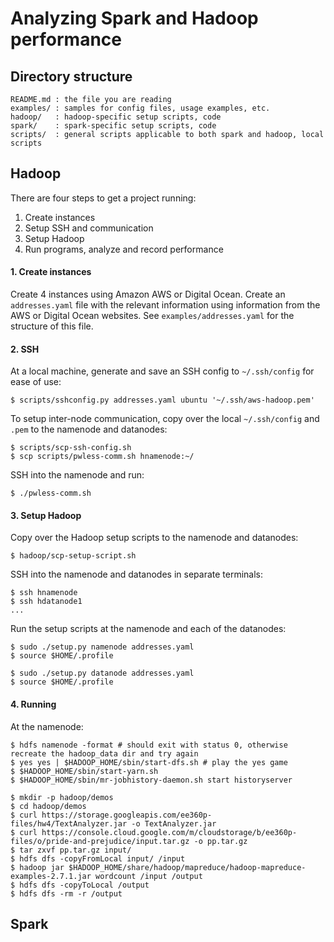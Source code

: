 # Analyzing Spark and Hadoop performance

## Directory structure

```
README.md : the file you are reading
examples/ : samples for config files, usage examples, etc.
hadoop/   : hadoop-specific setup scripts, code
spark/    : spark-specific setup scripts, code
scripts/  : general scripts applicable to both spark and hadoop, local scripts
```

## Hadoop

There are four steps to get a project running:

1. Create instances
2. Setup SSH and communication
3. Setup Hadoop
4. Run programs, analyze and record performance

#### 1. Create instances

Create 4 instances using Amazon AWS or Digital Ocean. Create an `addresses.yaml` 
file with the relevant information using information from the AWS or Digital
Ocean websites. See `examples/addresses.yaml` for the structure of this file.


#### 2. SSH

At a local machine, generate and save an SSH config to `~/.ssh/config` for 
ease of use: 

```
$ scripts/sshconfig.py addresses.yaml ubuntu '~/.ssh/aws-hadoop.pem'
```

To setup inter-node communication, copy over the local `~/.ssh/config` and
`.pem` to the namenode and datanodes:

```
$ scripts/scp-ssh-config.sh
$ scp scripts/pwless-comm.sh hnamenode:~/
```

SSH into the namenode and run:

```
$ ./pwless-comm.sh
```

#### 3. Setup Hadoop

Copy over the Hadoop setup scripts to the namenode and datanodes:

```
$ hadoop/scp-setup-script.sh
```

SSH into the namenode and datanodes in separate terminals:

```
$ ssh hnamenode
$ ssh hdatanode1
...
```

Run the setup scripts at the namenode and each of the datanodes:

```
$ sudo ./setup.py namenode addresses.yaml
$ source $HOME/.profile
```

```
$ sudo ./setup.py datanode addresses.yaml
$ source $HOME/.profile
```

#### 4. Running

At the namenode:

```
$ hdfs namenode -format # should exit with status 0, otherwise recreate the hadoop_data dir and try again
$ yes yes | $HADOOP_HOME/sbin/start-dfs.sh # play the yes game
$ $HADOOP_HOME/sbin/start-yarn.sh
$ $HADOOP_HOME/sbin/mr-jobhistory-daemon.sh start historyserver
```

```
$ mkdir -p hadoop/demos
$ cd hadoop/demos
$ curl https://storage.googleapis.com/ee360p-files/hw4/TextAnalyzer.jar -o TextAnalyzer.jar
$ curl https://console.cloud.google.com/m/cloudstorage/b/ee360p-files/o/pride-and-prejudice/input.tar.gz -o pp.tar.gz
$ tar zxvf pp.tar.gz input/
$ hdfs dfs -copyFromLocal input/ /input
$ hadoop jar $HADOOP_HOME/share/hadoop/mapreduce/hadoop-mapreduce-examples-2.7.1.jar wordcount /input /output
$ hdfs dfs -copyToLocal /output
$ hdfs dfs -rm -r /output
```

## Spark

